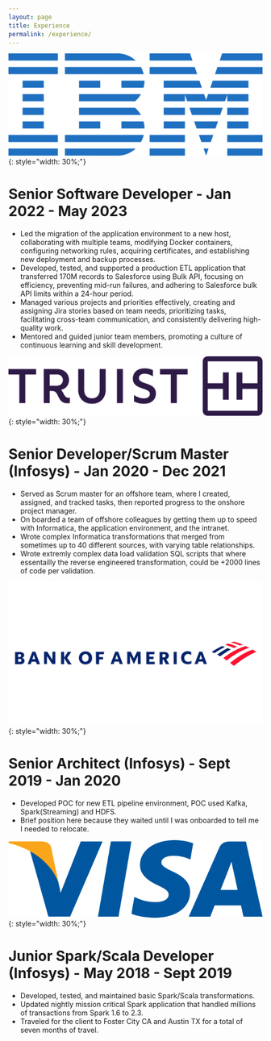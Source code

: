 ```yaml
---
layout: page
title: Experience
permalink: /experience/
---
```

![IBM](/assets/images/IBM_logo.svg){: style="width: 30%;"}
# Senior Software Developer - Jan 2022 - May 2023
 - Led the migration of the application environment to a new host, collaborating with multiple teams, modifying Docker containers, configuring networking rules, acquiring certificates, and establishing new deployment and backup processes.
 - Developed, tested, and supported a production ETL application that transferred 170M records to Salesforce using Bulk API, focusing on efficiency, preventing mid-run failures, and adhering to Salesforce bulk API limits within a 24-hour period.
 - Managed various projects and priorities effectively, creating and assigning Jira stories based on team needs, prioritizing tasks, facilitating cross-team communication, and consistently delivering high-quality work.
 - Mentored and guided junior team members, promoting a culture of continuous learning and skill development.
 <div class="experience"></div>

![Truist](/assets/images/Truist.jpg){: style="width: 30%;"}
# Senior Developer/Scrum Master (Infosys) - Jan 2020 - Dec 2021
 - Served as Scrum master for an offshore team, where I created, assigned, and tracked tasks, then reported progress to the onshore project manager.
 - On boarded a team of offshore colleagues by getting them up to speed with Informatica, the application environment, and the intranet.
 - Wrote complex Informatica transformations that merged from sometimes up to 40 different sources, with varying table relationships.
 - Wrote extremly complex data load validation SQL scripts that where essentailly the reverse engineered transformation, could be +2000 lines of code per validation.
 <div class="experience"></div>

![BOA](/assets/images/Bank-of-America-Logo.png){: style="width: 30%;"}
# Senior Architect (Infosys) -  Sept 2019 - Jan 2020
 - Developed POC for new ETL pipeline environment, POC used Kafka, Spark(Streaming) and HDFS. 
 - Brief position here because they waited until I was onboarded to tell me I needed to relocate.
 <div class="experience"></div>

![Visa](/assets/images/Visa_Logo.png){: style="width: 30%;"}
# Junior Spark/Scala Developer (Infosys) -  May 2018 - Sept 2019
 - Developed, tested, and maintained basic Spark/Scala transformations.
 - Updated nightly mission critical Spark application that handled millions of transactions from Spark 1.6 to 2.3.
 - Traveled for the client to Foster City CA and Austin TX for a total of seven months of travel.
